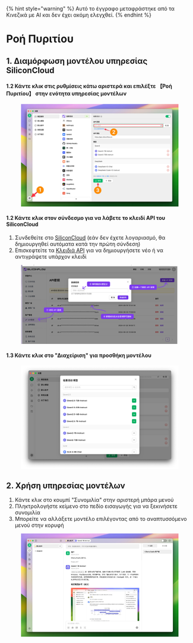 
{% hint style="warning" %}
Αυτό το έγγραφο μεταφράστηκε από τα Κινεζικά με AI και δεν έχει ακόμη ελεγχθεί.
{% endhint %}

# Ροή Πυριτίου

## 1. Διαμόρφωση μοντέλου υπηρεσίας SiliconCloud <a href="#id-2-siliconcloud" id="id-2-siliconcloud"></a>

#### [​](https://docs.siliconflow.cn/usercases/use-siliconcloud-in-cherry-studio#2-1)1.2 Κάντε κλικ στις ρυθμίσεις κάτω αριστερά και επιλέξτε 【Ροή Πυριτίου】 στην ενότητα υπηρεσίας μοντέλων <a href="#id-2-1" id="id-2-1"></a>

<figure><img src="https://raw.githubusercontent.com/siliconflow/doc-images/refs/heads/main/1-apikey-settings.webp" alt=""><figcaption></figcaption></figure>

#### [​](https://docs.siliconflow.cn/usercases/use-siliconcloud-in-cherry-studio#2-2-siliconcloud-api)1.2 Κάντε κλικ στον σύνδεσμο για να λάβετε το κλειδί API του SiliconCloud <a href="#id-2-2-siliconcloud-api" id="id-2-2-siliconcloud-api"></a>

1. Συνδεθείτε στο [SiliconCloud](https://cloud.siliconflow.cn/) (εάν δεν έχετε λογαριασμό, θα δημιουργηθεί αυτόματα κατά την πρώτη σύνδεση)
2. Επισκεφτείτε τα [Κλειδιά API](https://cloud.siliconflow.cn/account/ak) για να δημιουργήσετε νέο ή να αντιγράψετε υπάρχον κλειδί

<figure><img src="https://raw.githubusercontent.com/siliconflow/doc-images/refs/heads/main/2-siliconcloud-apikey.png" alt=""><figcaption></figcaption></figure>

#### [​](https://docs.siliconflow.cn/usercases/use-siliconcloud-in-cherry-studio#2-3)1.3 Κάντε κλικ στο "Διαχείριση" για προσθήκη μοντέλου <a href="#id-2-3" id="id-2-3"></a>

<figure><img src="https://raw.githubusercontent.com/siliconflow/doc-images/refs/heads/main/3-models.png" alt=""><figcaption></figcaption></figure>

## [​](https://docs.siliconflow.cn/usercases/use-siliconcloud-in-cherry-studio#3)2. Χρήση υπηρεσίας μοντέλων <a href="#id-3" id="id-3"></a>

1. Κάντε κλικ στο κουμπί "Συνομιλία" στην αριστερή μπάρα μενού
2. Πληκτρολογήστε κείμενο στο πεδίο εισαγωγής για να ξεκινήσετε συνομιλία
3. Μπορείτε να αλλάξετε μοντέλο επιλέγοντας από το αναπτυσσόμενο μενού στην κορυφή

<figure><img src="https://raw.githubusercontent.com/siliconflow/doc-images/refs/heads/main/4-chat.webp" alt=""><figcaption></figcaption></figure>